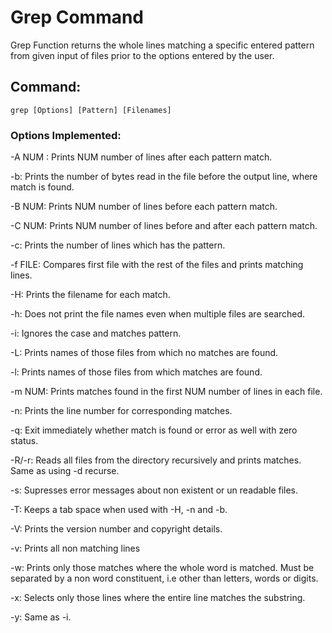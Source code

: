 # Grep Command

Grep Function returns the whole lines matching a specific entered pattern from given input of files prior to the options entered by the user.

## Command:
	grep [Options] [Pattern] [Filenames]
	
### Options Implemented:

-A NUM :
	Prints NUM number of lines after each pattern match.
	
-b:
	Prints the number of bytes read in the file before the output line, where match is found.
	
-B NUM:
	Prints NUM number of lines before each pattern match.
	
-C NUM:
	Prints NUM number of lines before and after each pattern match.
	
-c:
	Prints the number of lines which has the pattern.
	
-f FILE:
	Compares first file with the rest of the files and prints matching lines.
	
-H:
	Prints the filename for each match.
	
-h:
	Does not print the file names even when multiple files are searched.
	
-i:
	Ignores the case and matches pattern.
	
-L:
	Prints names of those files from which no matches are found.
	
-l:
	Prints names of those files from which matches are found.
	
-m NUM: 
	Prints matches found in the first NUM number of lines in each file.
	
-n:
	Prints the line number for corresponding matches.
	
-q:
	Exit immediately whether match is found or error as well with zero status.
	
-R/-r:
	Reads all files from the directory recursively and prints matches. Same as using -d recurse.
	
-s:
	Supresses error messages about non existent or un readable files.
	
-T:
	Keeps a tab space when used with -H, -n and -b.
	
-V:
	Prints the version number and copyright details.
	
-v:
	Prints all non matching lines
	
-w:
	Prints only those matches where the whole word is matched. Must be separated by a non word constituent, i.e other than letters, words or digits.
	
-x:
	Selects only those lines where the entire line matches the substring.
	
-y:
	Same as -i.
